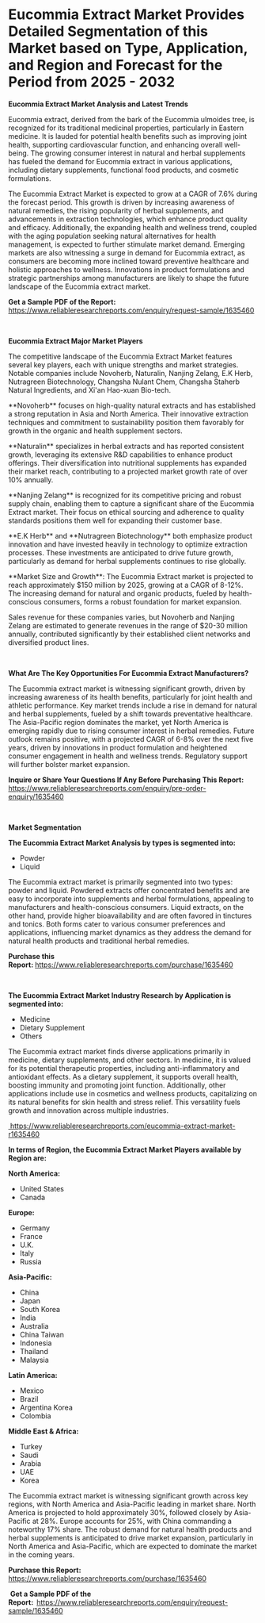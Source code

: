 <p><h1>Eucommia Extract Market Provides Detailed Segmentation of this Market based on Type, Application, and Region and Forecast for the Period from 2025 - 2032</h1></p><p><strong>Eucommia Extract Market Analysis and Latest Trends</strong></p>
<p><p>Eucommia extract, derived from the bark of the Eucommia ulmoides tree, is recognized for its traditional medicinal properties, particularly in Eastern medicine. It is lauded for potential health benefits such as improving joint health, supporting cardiovascular function, and enhancing overall well-being. The growing consumer interest in natural and herbal supplements has fueled the demand for Eucommia extract in various applications, including dietary supplements, functional food products, and cosmetic formulations.</p><p>The Eucommia Extract Market is expected to grow at a CAGR of 7.6% during the forecast period. This growth is driven by increasing awareness of natural remedies, the rising popularity of herbal supplements, and advancements in extraction technologies, which enhance product quality and efficacy. Additionally, the expanding health and wellness trend, coupled with the aging population seeking natural alternatives for health management, is expected to further stimulate market demand. Emerging markets are also witnessing a surge in demand for Eucommia extract, as consumers are becoming more inclined toward preventive healthcare and holistic approaches to wellness. Innovations in product formulations and strategic partnerships among manufacturers are likely to shape the future landscape of the Eucommia extract market.</p></p>
<p><strong>Get a Sample PDF of the Report:&nbsp;</strong> <a href="https://www.reliableresearchreports.com/enquiry/request-sample/1635460?utm_campaign=3296&utm_medium=2&utm_source=Github&utm_content=ia&utm_term=19042025&utm_id=eucommia-extract">https://www.reliableresearchreports.com/enquiry/request-sample/1635460</a></p>
<p>&nbsp;</p>
<p><strong>Eucommia Extract Major Market Players</strong></p>
<p><p>The competitive landscape of the Eucommia Extract Market features several key players, each with unique strengths and market strategies. Notable companies include Novoherb, Naturalin, Nanjing Zelang, E.K Herb, Nutragreen Biotechnology, Changsha Nulant Chem, Changsha Staherb Natural Ingredients, and Xi'an Hao-xuan Bio-tech.</p><p>**Novoherb** focuses on high-quality natural extracts and has established a strong reputation in Asia and North America. Their innovative extraction techniques and commitment to sustainability position them favorably for growth in the organic and health supplement sectors.</p><p>**Naturalin** specializes in herbal extracts and has reported consistent growth, leveraging its extensive R&D capabilities to enhance product offerings. Their diversification into nutritional supplements has expanded their market reach, contributing to a projected market growth rate of over 10% annually.</p><p>**Nanjing Zelang** is recognized for its competitive pricing and robust supply chain, enabling them to capture a significant share of the Eucommia Extract market. Their focus on ethical sourcing and adherence to quality standards positions them well for expanding their customer base.</p><p>**E.K Herb** and **Nutragreen Biotechnology** both emphasize product innovation and have invested heavily in technology to optimize extraction processes. These investments are anticipated to drive future growth, particularly as demand for herbal supplements continues to rise globally.</p><p>**Market Size and Growth**: The Eucommia Extract market is projected to reach approximately $150 million by 2025, growing at a CAGR of 8-12%. The increasing demand for natural and organic products, fueled by health-conscious consumers, forms a robust foundation for market expansion.</p><p>Sales revenue for these companies varies, but Novoherb and Nanjing Zelang are estimated to generate revenues in the range of $20-30 million annually, contributed significantly by their established client networks and diversified product lines.</p></p>
<p>&nbsp;</p>
<p><strong>What Are The Key Opportunities For Eucommia Extract Manufacturers?</strong></p>
<p><p>The Eucommia extract market is witnessing significant growth, driven by increasing awareness of its health benefits, particularly for joint health and athletic performance. Key market trends include a rise in demand for natural and herbal supplements, fueled by a shift towards preventative healthcare. The Asia-Pacific region dominates the market, yet North America is emerging rapidly due to rising consumer interest in herbal remedies. Future outlook remains positive, with a projected CAGR of 6-8% over the next five years, driven by innovations in product formulation and heightened consumer engagement in health and wellness trends. Regulatory support will further bolster market expansion.</p></p>
<p><strong>Inquire or Share Your Questions If Any Before Purchasing This Report:</strong> <a href="https://www.reliableresearchreports.com/enquiry/pre-order-enquiry/1635460?utm_campaign=3296&utm_medium=2&utm_source=Github&utm_content=ia&utm_term=19042025&utm_id=eucommia-extract">https://www.reliableresearchreports.com/enquiry/pre-order-enquiry/1635460</a></p>
<p>&nbsp;</p>
<p><strong>Market Segmentation</strong></p>
<p><strong>The Eucommia Extract Market Analysis by types is segmented into:</strong></p>
<p><ul><li>Powder</li><li>Liquid</li></ul></p>
<p><p>The Eucommia extract market is primarily segmented into two types: powder and liquid. Powdered extracts offer concentrated benefits and are easy to incorporate into supplements and herbal formulations, appealing to manufacturers and health-conscious consumers. Liquid extracts, on the other hand, provide higher bioavailability and are often favored in tinctures and tonics. Both forms cater to various consumer preferences and applications, influencing market dynamics as they address the demand for natural health products and traditional herbal remedies.</p></p>
<p><strong>Purchase this Report:&nbsp;</strong><a href="https://www.reliableresearchreports.com/purchase/1635460?utm_campaign=3296&utm_medium=2&utm_source=Github&utm_content=ia&utm_term=19042025&utm_id=eucommia-extract">https://www.reliableresearchreports.com/purchase/1635460</a></p>
<p>&nbsp;</p>
<p><strong>The Eucommia Extract Market Industry Research by Application is segmented into:</strong></p>
<p><ul><li>Medicine</li><li>Dietary Supplement</li><li>Others</li></ul></p>
<p><p>The Eucommia extract market finds diverse applications primarily in medicine, dietary supplements, and other sectors. In medicine, it is valued for its potential therapeutic properties, including anti-inflammatory and antioxidant effects. As a dietary supplement, it supports overall health, boosting immunity and promoting joint function. Additionally, other applications include use in cosmetics and wellness products, capitalizing on its natural benefits for skin health and stress relief. This versatility fuels growth and innovation across multiple industries.</p></p>
<p><a href="https://www.reliableresearchreports.com/eucommia-extract-market-r1635460?utm_campaign=3296&utm_medium=2&utm_source=Github&utm_content=ia&utm_term=19042025&utm_id=eucommia-extract">&nbsp;https://www.reliableresearchreports.com/eucommia-extract-market-r1635460</a></p>
<p><strong>In terms of Region, the Eucommia Extract Market Players available by Region are:</strong></p>
<p>
    <p> <strong> North America: </strong>
        <ul>
            <li>United States</li>
            <li>Canada</li>
        </ul>
        </p> 
    <p> <strong> Europe: </strong>
        <ul>
            <li>Germany</li>
            <li>France</li>
            <li>U.K.</li>
            <li>Italy</li>
            <li>Russia</li>
        </ul>
        </p> 
    <p> <strong> Asia-Pacific: </strong>
        <ul>
            <li>China</li>
            <li>Japan</li>
            <li>South Korea</li>
            <li>India</li>
            <li>Australia</li>
            <li>China Taiwan</li>
            <li>Indonesia</li>
            <li>Thailand</li>
            <li>Malaysia</li>
        </ul>
        </p> 
    <p> <strong> Latin America: </strong>
        <ul>
            <li>Mexico</li>
            <li>Brazil</li>
            <li>Argentina Korea</li>
            <li>Colombia</li>
        </ul>
        </p> 
    <p> <strong> Middle East & Africa: </strong>
        <ul>
            <li>Turkey</li>
            <li>Saudi</li>
            <li>Arabia</li>
            <li>UAE</li>
            <li>Korea</li>
        </ul>
    </p>
    </p>
<p><p>The Eucommia extract market is witnessing significant growth across key regions, with North America and Asia-Pacific leading in market share. North America is projected to hold approximately 30%, followed closely by Asia-Pacific at 28%. Europe accounts for 25%, with China commanding a noteworthy 17% share. The robust demand for natural health products and herbal supplements is anticipated to drive market expansion, particularly in North America and Asia-Pacific, which are expected to dominate the market in the coming years.</p></p>
<p><strong>Purchase this Report: </strong><a href="https://www.reliableresearchreports.com/purchase/1635460?utm_campaign=3296&utm_medium=2&utm_source=Github&utm_content=ia&utm_term=19042025&utm_id=eucommia-extract">https://www.reliableresearchreports.com/purchase/1635460</a></p>
<p>&nbsp;<strong>Get a Sample PDF of the Report:&nbsp;&nbsp;</strong><a href="https://www.reliableresearchreports.com/enquiry/request-sample/1635460?utm_campaign=3296&utm_medium=2&utm_source=Github&utm_content=ia&utm_term=19042025&utm_id=eucommia-extract">https://www.reliableresearchreports.com/enquiry/request-sample/1635460</a></p>
<p><strong></strong></p>
<p><p></p><p></p><p></p></p>